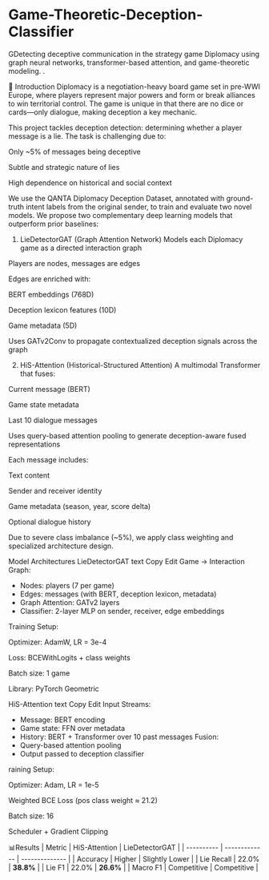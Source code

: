 # Game-Theoretic-Deception-Classifier
GDetecting deceptive communication in the strategy game Diplomacy using graph neural networks, transformer-based attention, and game-theoretic modeling.
.

📌 Introduction
Diplomacy is a negotiation-heavy board game set in pre-WWI Europe, where players represent major powers and form or break alliances to win territorial control. The game is unique in that there are no dice or cards—only dialogue, making deception a key mechanic.

This project tackles deception detection: determining whether a player message is a lie. The task is challenging due to:

Only ~5% of messages being deceptive

Subtle and strategic nature of lies

High dependence on historical and social context

We use the QANTA Diplomacy Deception Dataset, annotated with ground-truth intent labels from the original sender, to train and evaluate two novel models.
We propose two complementary deep learning models that outperform prior baselines:

1. LieDetectorGAT (Graph Attention Network)
Models each Diplomacy game as a directed interaction graph

Players are nodes, messages are edges

Edges are enriched with:

BERT embeddings (768D)

Deception lexicon features (10D)

Game metadata (5D)

Uses GATv2Conv to propagate contextualized deception signals across the graph

2. HiS-Attention (Historical-Structured Attention)
A multimodal Transformer that fuses:

Current message (BERT)

Game state metadata

Last 10 dialogue messages

Uses query-based attention pooling to generate deception-aware fused representations

Each message includes:

Text content

Sender and receiver identity

Game metadata (season, year, score delta)

Optional dialogue history

Due to severe class imbalance (~5%), we apply class weighting and specialized architecture design.


Model Architectures
LieDetectorGAT
text
Copy
Edit
Game → Interaction Graph:
- Nodes: players (7 per game)
- Edges: messages (with BERT, deception lexicon, metadata)
- Graph Attention: GATv2 layers
- Classifier: 2-layer MLP on sender, receiver, edge embeddings

Training Setup:

Optimizer: AdamW, LR = 3e-4

Loss: BCEWithLogits + class weights

Batch size: 1 game

Library: PyTorch Geometric

HiS-Attention
text
Copy
Edit
Input Streams:
- Message: BERT encoding
- Game state: FFN over metadata
- History: BERT + Transformer over 10 past messages
Fusion:
- Query-based attention pooling
- Output passed to deception classifier

raining Setup:

Optimizer: Adam, LR = 1e-5

Weighted BCE Loss (pos class weight ≈ 21.2)

Batch size: 16

Scheduler + Gradient Clipping

📊Results
| Metric     | HiS-Attention | LieDetectorGAT |
| ---------- | ------------- | -------------- |
| Accuracy   | Higher        | Slightly Lower |
| Lie Recall | 22.0%         | **38.8%**      |
| Lie F1     | 22.0%         | **26.6%**      |
| Macro F1   | Competitive   | Competitive    |


